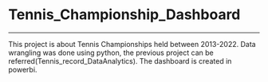 # Tennis_Championship_Dashboard
---
This project is about Tennis Championships held between 2013-2022. Data wrangling was done using python, the previous project can be referred(Tennis_record_DataAnalytics). The dashboard is created in powerbi.
